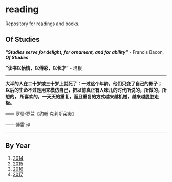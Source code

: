 reading
=======

Repository for readings and books.

## Of Studies
***"Studies serve for delight, for ornament, and for ability"*** - Francis Bacon, ***Of Studies***

**“读书以怡情，以傅彩，以长才”** - 培根

----------

**大半的人在二十岁或三十岁上就死了：一过这个年龄，他们只变了自己的影子；
以后的生命不过是用来模仿自己，把以前真正有人味儿的时代所说的，所做的，所想的，
所喜欢的，一天天的重复，而且重复的方式越来越机械，越来越脱腔走板。**

  —— 罗曼·罗兰《约翰·克利斯朵夫》

  —— 傅雷 译

----------

## By Year
1. [2014](2014/)
1. [2015](2015/)
1. [2016](2016/)
1. [2017](2017/)
